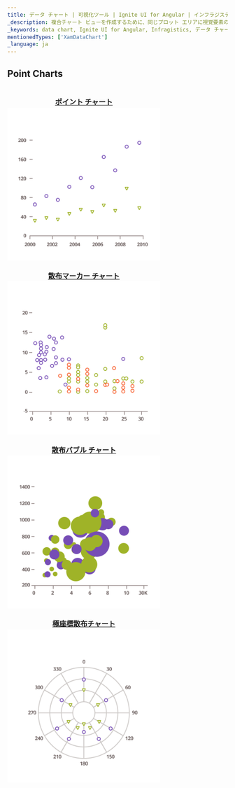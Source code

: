 ```yaml
---
title: データ チャート | 可視化ツール | Ignite UI for Angular | インフラジスティックス | ポイント チャート
_description: 複合チャート ビューを作成するために、同じプロット エリアに視覚要素の複数のインスタンスを表示するエリア チャートを作成します。
_keywords: data chart, Ignite UI for Angular, Infragistics, データ チャート, インフラジスティックス
mentionedTypes: ['XamDataChart']
_language: ja
---
```


## Point Charts

<section class="feature__container">
    <style>
        .linkContent {
            display: flex;
            flex-flow: column;
            align-items: center;
        }
        .link {
            display: inline-block;
            font-size: 1.0rem;
        }
        img {
            width: 350px;
            height: 350px;
            margin-top: -20px;
        }
    </style>
    <body>
        <a class="link" href="data-chart-type-category-point-series.md">
            <div class="linkContent" >
                <h4>ポイント チャート</h4>
                <img src="../images/charts/data-chart-type-category-point-series.png">
            </div>
        </a>
        <a class="link" href="data-chart-type-scatter-point-series.md">
            <div class="linkContent">
                <h4>散布マーカー チャート</h4>
                <img src="../images/charts/data-chart-type-scatter-point-series.png">
            </div>
        </a>
        <a class="link" href="data-chart-type-scatter-bubble-series.md">
            <div class="linkContent">
                <h4>散布バブル チャート</h4>
                <img src="../images/charts/data-chart-type-scatter-bubble-series.png">
            </div>
        </a>
        <a class="link" href="data-chart-type-polar-scatter-series.md">
            <div class="linkContent">
                <h4>極座標散布チャート</h4>
                <img src="../images/charts/data-chart-type-polar-scatter-series.png">
            </div>
        </a>
        <!-- <a class="link" href="data-chart-type-scatter-hd-series.md">
            <div class="linkContent">
                <h4>Scatter High Density Chart</h4>
                <img src="../images/charts/data-chart-type-scatter-hd-series.png">
            </div>
        </a> -->
    </body>
</section>
